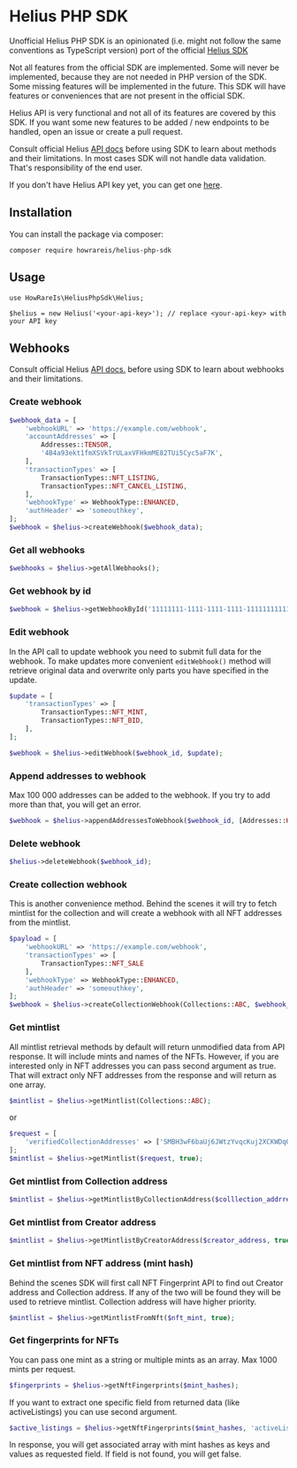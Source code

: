 # Helius PHP SDK

Unofficial Helius PHP SDK is an opinionated (i.e. might not follow the same conventions as TypeScript version) port of the official [Helius SDK](https://github.com/helius-labs/helius-sdk/)

Not all features from the official SDK are implemented. Some will never be implemented, because they are not needed in PHP version of the SDK. Some missing features will be implemented in the future. This SDK will have features or conveniences that are not present in the official SDK.

Helius API is very functional and not all of its features are covered by this SDK. If you want some new features to be added / new endpoints to be handled, open an issue or create a pull request.

Consult official Helius [API docs](https://docs.helius.xyz) before using SDK to learn about methods and their limitations. In most cases SDK will not handle data validation. That's responsibility of the end user.

If you don't have Helius API key yet, you can get one [here](https://dev.helius.xyz/dashboard/app).

## Installation

You can install the package via composer:

```
composer require howrareis/helius-php-sdk
```

## Usage

```
use HowRareIs\HeliusPhpSdk\Helius;

$helius = new Helius('<your-api-key>'); // replace <your-api-key> with your API key
```

## Webhooks

Consult official Helius [API docs.](https://docs.helius.xyz) before using SDK to learn about webhooks and their limitations.

### Create webhook
```php
$webhook_data = [
    'webhookURL' => 'https://example.com/webhook',
    'accountAddresses' => [
        Addresses::TENSOR,
        '4B4a93ekt1fmXSVkTrULaxVFHkmME82TUi5Cyc5aF7K',
    ],
    'transactionTypes' => [
        TransactionTypes::NFT_LISTING,
        TransactionTypes::NFT_CANCEL_LISTING,
    ],
    'webhookType' => WebhookType::ENHANCED,
    'authHeader' => 'someouthkey',
];
$webhook = $helius->createWebhook($webhook_data);
```

### Get all webhooks

```php
$webhooks = $helius->getAllWebhooks();
```

### Get webhook by id

```php
$webhook = $helius->getWebhookById('11111111-1111-1111-1111-111111111111'); // replace 11111111-1111-1111-1111-111111111111 with your webhook id
```

### Edit webhook
In the API call to update webhook you need to submit full data for the webhook. To make updates more convenient ``editWebhook()`` method will retrieve original data 
and overwrite only parts you have specified in the update.
```php
$update = [
    'transactionTypes' => [
        TransactionTypes::NFT_MINT,
        TransactionTypes::NFT_BID,
    ],
];

$webhook = $helius->editWebhook($webhook_id, $update);
```

### Append addresses to webhook
Max 100 000 addresses can be added to the webhook. If you try to add more than that, you will get an error.
```php
$webhook = $helius->appendAddressesToWebhook($webhook_id, [Addresses::HYPERSPACE]);
```

### Delete webhook

```php
$helius->deleteWebhook($webhook_id);
```

### Create collection webhook
This is another convenience method. Behind the scenes it will try to fetch mintlist for the collection and will create a webhook with all NFT addresses from the mintlist.
```php 
$payload = [
    'webhookURL' => 'https://example.com/webhook',
    'transactionTypes' => [
        TransactionTypes::NFT_SALE
    ],
    'webhookType' => WebhookType::ENHANCED,
    'authHeader' => 'someouthkey',
];
$webhook = $helius->createCollectionWebhook(Collections::ABC, $webhook_rules);
```

### Get mintlist
All mintlist retrieval methods by default will return unmodified data from API response. It will include mints and names of the NFTs. However, if you are interested only in NFT addresses you can pass second argument as true. That will extract only NFT addresses from the response and will return as one array.

```php
$mintlist = $helius->getMintlist(Collections::ABC);
```
or
```php
$request = [
    'verifiedCollectionAddresses' => ['SMBH3wF6baUj6JWtzYvqcKuj2XCKWDqQxzspY12xPND'],
];
$mintlist = $helius->getMintlist($request, true);
```

### Get mintlist from Collection address

```php
$mintlist = $helius->getMintlistByCollectionAddress($colllection_addrress);
```

### Get mintlist from Creator address

```php
$mintlist = $helius->getMintlistByCreatorAddress($creator_address, true);
```


### Get mintlist from NFT address (mint hash)
Behind the scenes SDK will first call NFT Fingerprint API to find out Creator address and Collection address. If any of the two will be found
they will be used to retrieve mintlist. Collection address will have higher priority.
```php
$mintlist = $helius->getMintlistFromNft($nft_mint, true);
```

### Get fingerprints for NFTs

You can pass one mint as a string or multiple mints as an array. Max 1000 mints per request.
```php
$fingerprints = $helius->getNftFingerprints($mint_hashes);
```
If you want to extract one specific field from returned data (like activeListings) you can use second argument.
```php
$active_listings = $helius->getNftFingerprints($mint_hashes, 'activeListings');
```
In response, you will get associated array with mint hashes as keys and values as requested field. If field is not found, you will get false.


